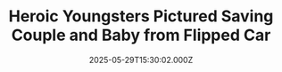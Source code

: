 ---
title: "Heroic Youngsters Pictured Saving Couple and Baby from Flipped Car"
date: 2025-05-29T15:30:02.000Z
category: Human Kindness
externalLink: "https://www.goodnewsnetwork.org/heroic-youngsters-pictured-saving-couple-and-baby-from-flipped-car/"
image: ""
excerpt: "From the south of England comes the eyewitness account of a road rescue by a hoard of good, young, Samaritans. A photograph taken by a bystander shows one of the rescuers on top of the vehicle after it crashed, as well as a man and his 11-month-old son, who had been dragged from the wreckage […] The post Heroic Youngsters…"
---
